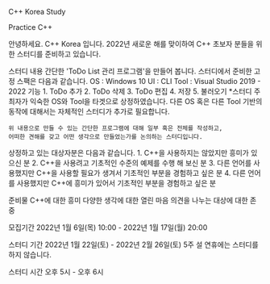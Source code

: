 C++ Korea Study

Practice C++

안녕하세요. C++ Korea 입니다.
2022년 새로운 해를 맞이하여 C++ 초보자 분들을 위한 스터디를 준비하고 있습니다.

스터디 내용
    간단한 'ToDo List 관리 프로그램'을 만들어 봅니다.
    스터디에서 준비한 고정 스팩은 다음과 같습니다.
        OS : Windows 10
        UI : CLI
        Tool : Visual Studio 2019 - 2022
        기능
            1. ToDo 추가
            2. ToDo 삭제
            3. ToDo 편집
            4. 저장
            5. 불러오기
    *스터디 주최자가 익숙한 OS와 Tool을 타겟으로 상정하였습니다.
      다른 OS 혹은 다른 Tool 기반의 동작에 대해서는 자체적인 스터디가 추가로 필요합니다.
      
    위 내용으로 만들 수 있는 간단한 프로그램에 대해 일부 혹은 전체를 작성하고,
    어떠한 견해를 갖고 어떤 생각으로 만들었는가를 논의하는 스터디입니다.
    
상정하고 있는 대상자분은 다음과 같습니다.
    1. C++을 사용하지는 않았지만 흥미가 있으신 분
    2. C++을 사용려고 기초적인 수준의 예제를 수행 해 보신 분
    3. 다른 언어를 사용했지만 C++을 사용할 필요가 생겨서 기초적인 부분을 경험하고 싶은 분
    4. 다른 언어를 사용했지만 C++에 흥미가 있어서 기초적인 부분을 경험하고 싶은 분
    
준비물
    C++에 대한 흥미
    다양한 생각에 대한 열린 마음
    의견을 나누는 대상에 대한 존중

모집기간
    2022년 1월 6일(목) 10:00 - 2022년 1월 17일(월) 20:00
    
스터디 기간
    2022년 1월 22일(토) - 2022년 2월 26일(토) 5주
    설 연휴에는 스터디를 하지 않습니다.
    
스터디 시간
   오후 5시 - 오후 6시
